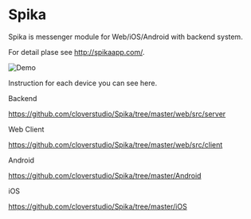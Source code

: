 # Spika

Spika is messenger module for Web/iOS/Android with backend system.

For detail plase see http://spikaapp.com/.

![Demo](https://github.com/cloverstudio/Spika/blob/master/spika_demo.gif "Demo")

Instruction for each device you can see here.

Backend

https://github.com/cloverstudio/Spika/tree/master/web/src/server

Web Client

https://github.com/cloverstudio/Spika/tree/master/web/src/client

Android

https://github.com/cloverstudio/Spika/tree/master/Android

iOS

https://github.com/cloverstudio/Spika/tree/master/iOS
